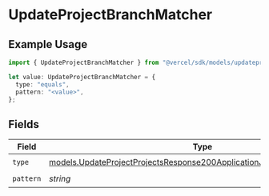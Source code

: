# UpdateProjectBranchMatcher

## Example Usage

```typescript
import { UpdateProjectBranchMatcher } from "@vercel/sdk/models/updateprojectop.js";

let value: UpdateProjectBranchMatcher = {
  type: "equals",
  pattern: "<value>",
};
```

## Fields

| Field                                                                                                                                                  | Type                                                                                                                                                   | Required                                                                                                                                               | Description                                                                                                                                            |
| ------------------------------------------------------------------------------------------------------------------------------------------------------ | ------------------------------------------------------------------------------------------------------------------------------------------------------ | ------------------------------------------------------------------------------------------------------------------------------------------------------ | ------------------------------------------------------------------------------------------------------------------------------------------------------ |
| `type`                                                                                                                                                 | [models.UpdateProjectProjectsResponse200ApplicationJSONResponseBodyType](../models/updateprojectprojectsresponse200applicationjsonresponsebodytype.md) | :heavy_check_mark:                                                                                                                                     | N/A                                                                                                                                                    |
| `pattern`                                                                                                                                              | *string*                                                                                                                                               | :heavy_check_mark:                                                                                                                                     | N/A                                                                                                                                                    |